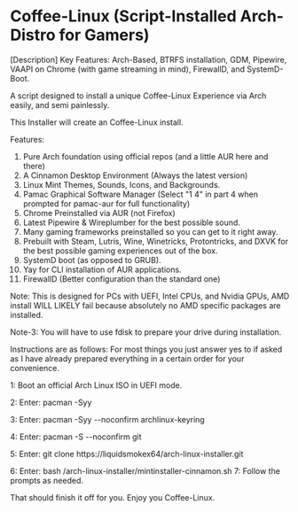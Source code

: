 # Coffee-Linux (Script-Installed Arch-Distro for Gamers)
[Description]
Key Features: Arch-Based, BTRFS installation, GDM, Pipewire, VAAPI on Chrome (with game streaming in mind), FirewallD, and SystemD-Boot.

A script designed to install a unique Coffee-Linux Experience via Arch easily, and semi painlessly.

This Installer will create an Coffee-Linux install.

Features: 
1. Pure Arch foundation using official repos (and a little AUR here and there)
2. A Cinnamon Desktop Environment (Always the latest version)
4. Linux Mint Themes, Sounds, Icons, and Backgrounds.
5. Pamac Graphical Software Manager (Select "1 4" in part 4 when prompted for pamac-aur for full functionality)
6. Chrome Preinstalled via AUR (not Firefox)
8. Latest Pipewire & Wireplumber for the best possible sound.
9. Many gaming frameworks preinstalled so you can get to it right away.
10. Prebuilt with Steam, Lutris, Wine, Winetricks, Protontricks, and DXVK for the best possible gaming experiences out of the box.
11. SystemD boot (as opposed to GRUB).
12. Yay for CLI installation of AUR applications.
13. FirewallD (Better configuration than the standard one)

Note: This is designed for PCs with UEFI, Intel CPUs, and Nvidia GPUs, AMD install WILL LIKELY fail because absolutely no AMD specific packages are installed.

Note-3: You will have to use fdisk to prepare your drive during installation.

Instructions are as follows: For most things you just answer yes to if asked as I have already prepared everything in a certain order for your convenience.

1: Boot an official Arch Linux ISO in UEFI mode.

2: Enter: pacman -Syy

3: Enter: pacman -Syy --noconfirm archlinux-keyring

4: Enter: pacman -S --noconfirm git

5: Enter: git clone https://liquidsmokex64/arch-linux-installer.git

6: Enter: bash /arch-linux-installer/mintinstaller-cinnamon.sh
7: Follow the prompts as needed.

That should finish it off for you. Enjoy you Coffee-Linux.

